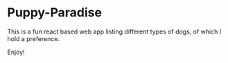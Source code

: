 # Puppy-Paradise

This is a fun react based web app listing different types of dogs, of which I hold a preference.

Enjoy!
